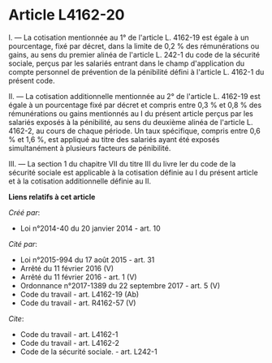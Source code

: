 # Article L4162-20

I. ― La cotisation mentionnée au 1° de l'article L. 4162-19 est égale à un pourcentage, fixé par décret, dans la limite de
0,2 % des rémunérations ou gains, au sens du premier alinéa de l'article L. 242-1 du code de la sécurité sociale, perçus par
les salariés entrant dans le champ d'application du compte personnel de prévention de la pénibilité défini à l'article L.
4162-1 du présent code. 

II. ― La cotisation additionnelle mentionnée au 2° de l'article L. 4162-19 est égale à un pourcentage fixé par décret et
compris entre 0,3 % et 0,8 % des rémunérations ou gains mentionnés au I du présent article perçus par les salariés exposés à
la pénibilité, au sens du deuxième alinéa de l'article L. 4162-2, au cours de chaque période. Un taux spécifique, compris
entre 0,6 % et 1,6 %, est appliqué au titre des salariés ayant été exposés simultanément à plusieurs facteurs de pénibilité. 

III. ― La section 1 du chapitre VII du titre III du livre Ier du code de la sécurité sociale est applicable à la cotisation
définie au I du présent article et à la cotisation additionnelle définie au II.

**Liens relatifs à cet article**

_Créé par_:

  - Loi n°2014-40 du 20 janvier 2014 - art. 10

_Cité par_:

  - Loi n°2015-994 du 17 août 2015 - art. 31
  - Arrêté du 11 février 2016 (V)
  - Arrêté du 11 février 2016 - art. 1 (V)
  - Ordonnance n°2017-1389 du 22 septembre 2017 - art. 5 (V)
  - Code du travail - art. L4162-19 (Ab)
  - Code du travail - art. R4162-57 (V)

_Cite_:

  - Code du travail - art. L4162-1
  - Code du travail - art. L4162-2
  - Code de la sécurité sociale. - art. L242-1
